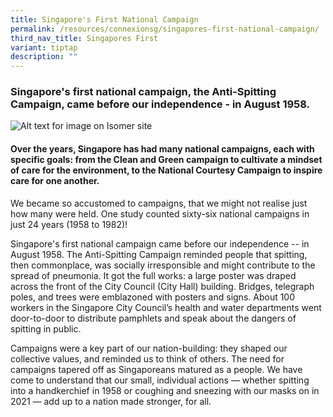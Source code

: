 ```yaml
---
title: Singapore's First National Campaign
permalink: /resources/connexionsg/singapores-first-national-campaign/
third_nav_title: Singapores First
variant: tiptap
description: ""
---
```

### Singapore's first national campaign, the Anti-Spitting Campaign, came before our independence - in August 1958.

![Alt text for image on Isomer site](/images/antispitting1.jpg)
#### Over the years, Singapore has had many national campaigns, each with specific goals: from the Clean and Green campaign to cultivate a mindset of care for the environment, to the National Courtesy Campaign to inspire care for one another.

We became so accustomed to campaigns, that we might not realise just how many were held. One study counted sixty-six national campaigns in just 24 years (1958 to 1982)!

Singapore's first national campaign came before our independence -- in August 1958.
The Anti-Spitting Campaign reminded people that spitting, then commonplace, was socially irresponsible and might contribute to the spread of pneumonia. It got the full works: a large poster was draped across the front of the City Council (City Hall) building. Bridges, telegraph poles, and trees were emblazoned with posters and signs. About 100 workers in the Singapore City Council’s health and water departments went door-to-door to distribute pamphlets and speak about the dangers of spitting in public.

Campaigns were a key part of our nation-building: they shaped our collective values, and reminded us to think of others. The need for campaigns tapered off as Singaporeans matured as a people. We have come to understand that our small, individual actions — whether spitting into a handkerchief in 1958 or coughing and sneezing with our masks on in 2021 — add up to a nation made stronger, for all.